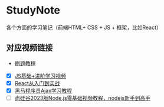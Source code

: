 # StudyNote
各个方面的学习笔记（前端HTML+ CSS + JS + 框架，比如React）


## 对应视频链接
- [刷题教程](https://programmercarl.com/)    
- [x] [JS基础+进阶学习视频](https://programmercarl.com](https://www.bilibili.com/video/BV1Y84y1L7Nn/?spm_id_from=333.788.top_right_bar_window_custom_collection.content.click&vd_source=c8b9ba4c470a783033f0287d1c7b102b)/)
- [x] [React从入门到实战](https://www.bilibili.com/video/BV1Z44y1K7Fj/?spm_id_from=333.1007.top_right_bar_window_custom_collection.content.click&vd_source=c8b9ba4c470a783033f0287d1c7b102b)
- [x] [黑马程序员Ajax学习教程](https://www.bilibili.com/video/BV1zs411h74a?p=1&vd_source=c8b9ba4c470a783033f0287d1c7b102b)
- [ ] [尚硅谷2023版Node.js零基础视频教程，nodejs新手到高手](https://www.bilibili.com/video/BV1gM411W7ex/?p=2&spm_id_from=pageDriver&vd_source=c8b9ba4c470a783033f0287d1c7b102b)

